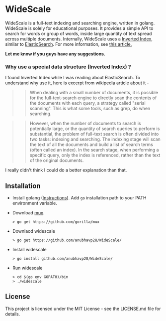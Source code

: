 # WideScale
WideScale is a full-text indexing and searching engine, written in golang. WideScale is solely for educational purposes.
It provides a simple API to search for words or group of words, inside large quantity of text spread across multiple documents. 
Internally, WideScale uses a <a href="https://en.wikipedia.org/wiki/Inverted_index">Inverted Index</a>, similar to 
<a href="https://en.wikipedia.org/wiki/Elasticsearch"> ElasticSearch</a>. 
For more information, see <a href="https://www.elastic.co/guide/en/elasticsearch/guide/current/inverted-index.html">this article.</a>

**Let me know if you guys have any suggestions.**
### Why use a special data structure (Inverted Index) ?
I found Inverted Index while I was reading about ElasticSearch. To understand why use it, here is excerpt from wikipedia article about it - 
>> When dealing with a small number of documents, it is possible for the
 full-text-search engine to directly scan the contents of the documents 
with each query, a strategy called "serial scanning". This is what some tools, such as grep, do when searching.

>>However, when the number of documents to search is potentially 
large, or the quantity of search queries to perform is substantial, the 
problem of full-text search is often divided into two tasks: indexing 
and searching. The indexing stage will scan the text of all the 
documents and build a list of search terms (often called an index).
 In the search stage, when performing a specific query, only the index 
is referenced, rather than the text of the original documents.

I really didn't think I could do a better explanation than that. 

## Installation
* Install golang ([Instructions](https://golang.org/doc/install)). Add `go` installation path to your PATH environment variable.
* Download [mux](https://github.com/gorilla/mux).
  ```
  > go get https://github.com/gorilla/mux
  ```
* Downlaod widescale
  ```
  > go get https://github.com/anubhavp28/WideScale/
  ```
* Install widescale  
  ```
  > go install github.com/anubhavp28/WideScale/

  ```
* Run widescale 

  ```
  > cd $(go env GOPATH)/bin
  > ./widescale
  ```
  
## License
This project is licensed under the MIT License - see the LICENSE.md file for details.
  
  
